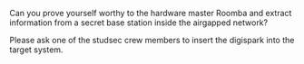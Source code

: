 Can you prove yourself worthy to the hardware master Roomba and extract information from a secret base station inside the airgapped network?

Please ask one of the studsec crew members to insert the digispark into the target system.